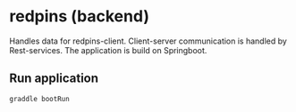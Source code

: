 # redpins (backend)
Handles data for redpins-client. Client-server communication is handled by Rest-services. The application is build on Springboot.

## Run application
```
graddle bootRun
```
